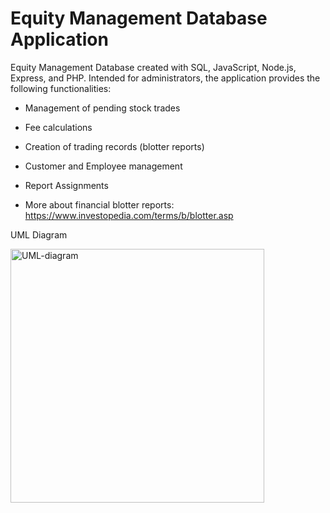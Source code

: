 # Equity Management Database Application
Equity Management Database created with SQL, JavaScript, Node.js, Express, and PHP. Intended for administrators, the application provides the following functionalities: 
- Management of pending stock trades
- Fee calculations
- Creation of trading records (blotter reports)
- Customer and Employee management 
- Report Assignments 

- More about financial blotter reports: https://www.investopedia.com/terms/b/blotter.asp

UML Diagram 

<img width="406" alt="UML-diagram" src="https://user-images.githubusercontent.com/85924348/230220612-c2ca965e-f905-4c92-97df-9b46f1d0b189.PNG">
